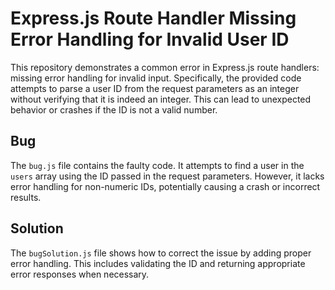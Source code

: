 # Express.js Route Handler Missing Error Handling for Invalid User ID

This repository demonstrates a common error in Express.js route handlers: missing error handling for invalid input.  Specifically, the provided code attempts to parse a user ID from the request parameters as an integer without verifying that it is indeed an integer. This can lead to unexpected behavior or crashes if the ID is not a valid number.

## Bug
The `bug.js` file contains the faulty code.  It attempts to find a user in the `users` array using the ID passed in the request parameters. However, it lacks error handling for non-numeric IDs, potentially causing a crash or incorrect results. 

## Solution
The `bugSolution.js` file shows how to correct the issue by adding proper error handling.  This includes validating the ID and returning appropriate error responses when necessary.